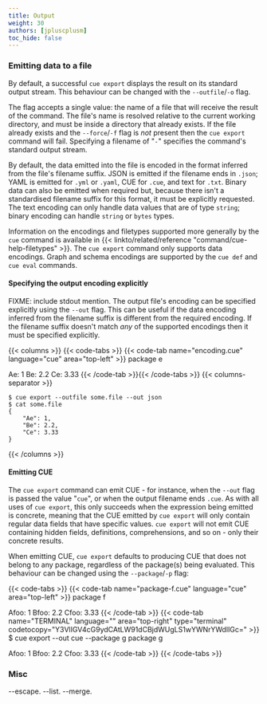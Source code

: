 ```yaml
---
title: Output
weight: 30
authors: [jpluscplusm]
toc_hide: false
---
```


### Emitting data to a file

By default, a successful `cue export` displays the result on its standard
output stream. This behaviour can be changed with the `--outfile`/`-o` flag.

The flag accepts a single value: the name of a file that will receive the
result of the command. The file's name is resolved relative to the current
working directory, and must be inside a directory that already exists. If the
file already exists and the `--force`/`-f` flag is *not* present then the `cue
export` command will fail. Specifying a filename of "`-`" specifies the
command's standard output stream.

By default, the data emitted into the file is encoded in the format inferred
from the file's filename suffix. JSON is emitted if the filename ends in
`.json`; YAML is emitted for `.yml` or `.yaml`, CUE for `.cue`, and text for
`.txt`. Binary data can also be emitted when required but, because there isn't
a standardised filename suffix for this format, it must be explicitly
requested. The text encoding can only handle data values that are of type
`string`; binary encoding can handle `string` or `bytes` types.

Information on the encodings and filetypes supported more generally by the
`cue` command is available in
{{< linkto/related/reference "command/cue-help-filetypes" >}}.
The `cue export` command only supports data encodings. Graph and schema
encodings are supported by the `cue def` and `cue eval` commands. <!--FIXME links.-->

#### Specifying the output encoding explicitly

FIXME: include stdout mention.
The output file's encoding can be specified explicitly using the `--out` flag.
This can be useful if the data encoding inferred from the filename suffix is
different from the required encoding. If the filename suffix doesn't match
*any* of the supported encodings then it must be specified explicitly.

{{< columns >}}
{{< code-tabs >}}
{{< code-tab name="encoding.cue" language="cue" area="top-left" >}}
package e

Ae: 1
Be: 2.2
Ce: 3.33
{{< /code-tab >}}{{< /code-tabs >}}
{{< columns-separator >}}
```text { title="TERMINAL" codeToCopy="Y3VlIGV4cG9ydCAtLW91dGZpbGUgc29tZS5maWxlIC0tb3V0IGpzb24KY2F0IHNvbWUuZmlsZQ==" }
$ cue export --outfile some.file --out json
$ cat some.file
{
    "Ae": 1,
    "Be": 2.2,
    "Ce": 3.33
}
```
{{< /columns >}}

#### Emitting CUE

The `cue export` command can emit CUE - for instance, when the `--out` flag is
passed the value "`cue`", or when the output filename ends `.cue`. As with all
uses of `cue export`, this only succeeds when the expression being emitted is
concrete, meaning that the CUE emitted by `cue export` will only contain
regular data fields that have specific values. `cue export` will not emit CUE
containing hidden fields, definitions, comprehensions, and so on - only their
concrete results.

When emitting CUE, `cue export` defaults to producing CUE that does not belong
to any package, regardless of the package(s) being evaluated. This behaviour
can be changed using the `--package`/`-p` flag:

{{< code-tabs >}}
{{< code-tab name="package-f.cue" language="cue" area="top-left" >}}
package f

Afoo: 1
Bfoo: 2.2
Cfoo: 3.33
{{< /code-tab >}}
{{< code-tab name="TERMINAL" language="" area="top-right" type="terminal" codetocopy="Y3VlIGV4cG9ydCAtLW91dCBjdWUgLS1wYWNrYWdlIGc=" >}}
$ cue export --out cue --package g
package g

Afoo: 1
Bfoo: 2.2
Cfoo: 3.33
{{< /code-tab >}}
{{< /code-tabs >}}

### Misc

--escape.
--list.
--merge.
